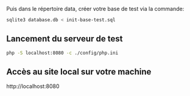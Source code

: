 Puis dans le répertoire data, créer votre base de test via la commande: 
```sh
sqlite3 database.db < init-base-test.sql
```

## Lancement du serveur de test
```sh
php -S localhost:8080 -c ./config/php.ini
```

## Accès au site local sur votre machine
http://localhost:8080